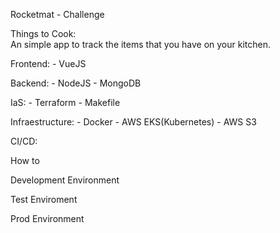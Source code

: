 Rocketmat - Challenge

Things to Cook:  
An simple app to track the items that you have on your kitchen.

Frontend: 
	- VueJS

Backend: 
	- NodeJS 
	- MongoDB

IaS:
	- Terraform
	- Makefile
	
Infraestructure:
	- Docker
	- AWS EKS(Kubernetes)
	- AWS S3
	
CI/CD:


How to

Development Environment

Test Enviroment

Prod Environment
